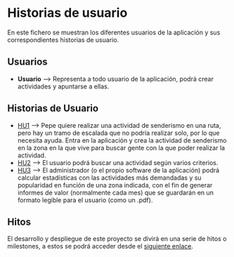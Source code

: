 # Historias de usuario

En este fichero se muestran los diferentes usuarios de la aplicación y sus correspondientes historias de usuario.

## Usuarios

- **Usuario** --> Representa a todo usuario de la aplicación, podrá crear actividades y apuntarse a ellas.

## Historias de Usuario

* [HU1](https://github.com/Xileon310/IV-Project/issues/13) --> Pepe quiere realizar una actividad de senderismo en una ruta, pero hay un tramo de escalada que no podría realizar solo, por lo que necesita ayuda. Entra en la aplicación y crea la actividad de senderismo en la zona en la que vive para buscar gente con la que poder realizar la actividad.
* [HU2](https://github.com/Xileon310/IV-Project/issues/14) --> El usuario podrá buscar una actividad según varios criterios.
* [HU3](https://github.com/Xileon310/IV-Project/issues/18) --> El administrador (o el propio software de la aplicación) podrá calcular estadísticas con las actividades más demandadas y su popularidad en función de una zona indicada, con el fin de generar informes de valor (normalmente cada mes) que se guardarán en un formato legible para el usuario (como un .pdf).


## Hitos
El desarrollo y despliegue de este proyecto se divirá en una serie de hitos o milestones, a estos se podrá acceder desde el [siguiente enlace](https://github.com/Xileon310/IV-Project/milestones).